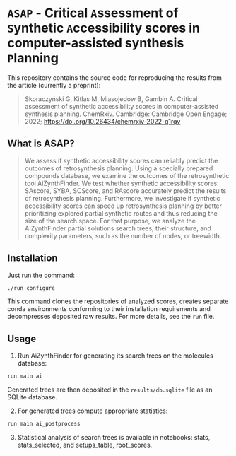 # `ASAP` - Critical `A`ssessment of `S`ynthetic `A`ccessibility scores in computer-assisted synthesis `P`lanning

This repository contains the source code for reproducing the results from the article (currently a preprint):
> Skoraczyński G, Kitlas M, Miasojedow B, Gambin A. Critical assessment of synthetic accessibility scores in computer-assisted synthesis planning. ChemRxiv. Cambridge: Cambridge Open Engage; 2022; https://doi.org/10.26434/chemrxiv-2022-q1rqv

## What is ASAP?
> We assess if synthetic accessibility scores can reliably predict the outcomes of retrosynthesis planning.
> Using a specially prepared compounds database, we examine the outcomes of the retrosynthetic tool AiZynthFinder.
> We test whether synthetic accessibility scores: SAscore, SYBA, SCScore, and RAscore accurately predict the results of retrosynthesis planning.
> Furthermore, we investigate if synthetic accessibility scores can speed up retrosynthesis planning by better prioritizing explored partial synthetic routes and thus reducing the size of the search space.
> For that purpose, we analyze the AiZynthFinder partial solutions search trees, their structure, and complexity parameters, such as the number of nodes, or treewidth.

## Installation

Just run the command:


```sh
./run configure
```

This command clones the repositories of analyzed scores, creates separate conda environments conforming to their installation requirements and decompresses deposited raw results.
For more details, see the `run` file.

## Usage
1. Run AiZynthFinder for generating its search trees on the molecules database:
```sh
run main ai
```
Generated trees are then deposited in the `results/db.sqlite` file as an SQLite database.

2. For generated trees compute appropriate statistics:
```sh
run main ai_postprocess
```
3. Statistical analysis of search trees is available in notebooks: stats, stats_selected, and setups_table, root_scores.
